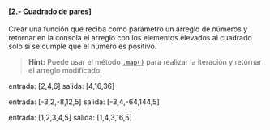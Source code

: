 
#### [2.- Cuadrado de pares]

Crear una función que reciba como parámetro un arreglo de números y retornar en la consola el arreglo con los elementos elevados al cuadrado solo si se cumple que el número es positivo. 

> **Hint:** Puede usar el método [`.map()`](https://developer.mozilla.org/es/docs/Web/JavaScript/Referencia/Objetos_globales/Array/map)
para realizar la iteración y retornar el arreglo modificado.

entrada: [2,4,6]
salida: [4,16,36]
  
entrada: [-3,2,-8,12,5]
salida: [-3,4,-64,144,5]

entrada: [1,2,3,4,5]
salida: [1,4,3,16,5]

